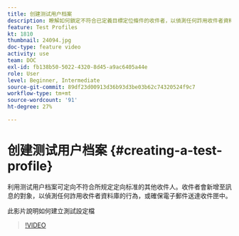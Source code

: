 ```yaml
---
title: 创建测试用户档案
description: 瞭解如何鎖定不符合已定義目標定位條件的收件者，以偵測任何詐用收件者資料庫的行為，或確保電子郵件送達收件匣中。
feature: Test Profiles
kt: 1810
thumbnail: 24094.jpg
doc-type: feature video
activity: use
team: DOC
exl-id: fb138b50-5022-4320-8d45-a9ac6405a44e
role: User
level: Beginner, Intermediate
source-git-commit: 89df23d00913d36b93d3be03b62c74320524f9c7
workflow-type: tm+mt
source-wordcount: '91'
ht-degree: 27%

---
```


# 创建测试用户档案 {#creating-a-test-profile}

利用测试用户档案可定向不符合所规定定向标准的其他收件人。收件者會新增至訊息的對象，以偵測任何詐用收件者資料庫的行為，或確保電子郵件送達收件匣中。

此影片說明如何建立測試設定檔

>[!VIDEO](https://video.tv.adobe.com/v/24094?quality=12&learn=on)
